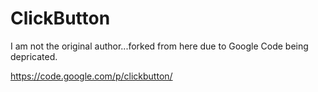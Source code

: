 # ClickButton
I am not the original author...forked from here due to Google Code being depricated.

https://code.google.com/p/clickbutton/


